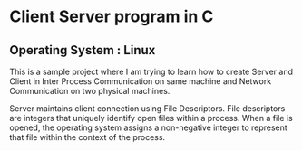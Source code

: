 # Client Server program in C
## Operating System : Linux

This is a sample project where I am trying to learn how to create Server and Client in Inter Process Communication on same machine 
and Network Communication on two physical machines.

Server maintains client connection using File Descriptors. File descriptors are integers that uniquely identify open files within a process. When a file is opened, the operating system assigns a non-negative integer to represent that file within the context of the process.